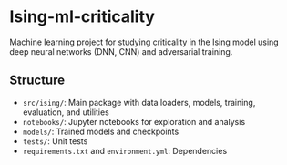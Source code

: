 # Ising-ml-criticality

Machine learning project for studying criticality in the Ising model using deep neural networks (DNN, CNN) and adversarial training.

## Structure
- `src/ising/`: Main package with data loaders, models, training, evaluation, and utilities
- `notebooks/`: Jupyter notebooks for exploration and analysis
- `models/`: Trained models and checkpoints
- `tests/`: Unit tests
- `requirements.txt` and `environment.yml`: Dependencies
